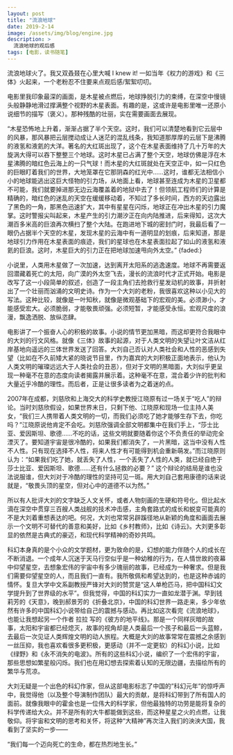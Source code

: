 ```yaml
---
layout: post
title: "流浪地球"
date: 2019-2-14
image: /assets/img/blog/engine.jpg
description: >
  流浪地球的观后感
tags: [电影，读书随笔]
---
```


流浪地球火了。我又双叒叕在心里大喊 I knew it! 一如当年《权力的游戏》和《三体》火起来，一个老粉忍不住要来点观后感/絮絮叨叨。

电影里我印象最深的画面，是木星被点燃后，地球挣脱引力的束缚，在深空中慢镜头般静静地滑过撑满整个视野的木星表面。有趣的是，这或许是电影里唯一还原小说细节的描写（褒义）。那种残酷的壮丽，实在需要画面去展现。

“木星恐怖地上升着，渐渐占据了半个天空。这时，我们可以清楚地看到它云层中的风暴，那风暴把云层搅动成让人迷茫的混乱线条，我知道那厚厚的云层下是沸腾的液氢和液氦的大洋。著名的大红斑出现了，这个在木星表面维持了几十万年的大旋涡大得可以吞下整整三个地球。这时木星已占满了整个天空，地球仿佛是浮在木星沸腾的暗红色云海上的一只气球！而木星的大红斑就处在天空正中，如一只红色的巨眼盯着我们的世界，大地笼罩在它那阴森的红光中……这时，谁都无法相信小小的地球能逃出这巨大怪物的引力场，从地面上看，地球甚至连成为木星的卫星都不可能，我们就要掉进那无边云海覆盖着的地狱中去了！但领航工程师们的计算是精确的，暗红色的迷乱的天空在缓缓移动着，不知过了多长时间，西方的天边露出了黑色的一角，那黑色迅速扩大，其中有星星在闪烁，地球正在冲出木星的引力魔掌。这时警报尖叫起来，木星产生的引力潮汐正在向内陆推进，后来得知，这次大潮百多米高的巨浪再次横扫了整个大陆。在跑进地下城的密封门时，我最后看了一眼仍占据半个天空的木星，发现木星的云海中有一道明显的划痕，后来知道，那是地球引力作用在木星表面的痕迹，我们的星球也在木星表面拉起了如山的液氢和液氦的巨浪。这时，木星巨大的引力正在把地球加速甩向外太空。”
{faded:}

小说里，人类用木星做了一次加速，达到离开太阳系的逃逸速度。地球不再需要返回潜藏着死亡的太阳，向广漠的外太空飞去，漫长的流浪时代才正式开始。电影是改写了这一小段简单的叙述，创造了一段主角们去抢救行星发动机的故事，并折射出了一个壮丽而汹涌的文明史诗。作为一个大刘的老粉，我很喜欢这种以小见大的写法。这种比较，就像是一叶知秋，就像是微观基础下的宏观的美。必须渺小，才能感受宏大。必须脆弱，才能敬畏顽强。必须短暂，才能感受永恒。宏观尺度的浪漫，飘逸洒脱、放纵恣肆。

电影讲了一个振奋人心的积极的故事。小说的情节更加黑暗，而这却更符合我眼中的大刘的行文风格。就像《三体》故事的起源，对于人类文明的失望让叶文洁从红岸基地向遥远的三体世界发送了回答。大刘自己否认对人类社会和人性的恶感到失望（比如在不久前矮大紧的晓说节目里，作为嘉宾的大刘积极正面地表示，他认为人类文明的璀璨远远大于人类社会的丑恶），但对于文明的黑暗面，大刘似乎更呈现一种毫不在意的态度向读者揭露并展示着。这种毫不在意，混合着少许的批判和大量近乎冷酷的理性。而后者，正是让很多读者为之着迷的点。

2007年在成都，刘慈欣和上海交大的科学史教授江晓原有过一场关于“吃人”的辩论。当时刘慈欣假设，如果世界末日，只剩下他、江晓原和现场一位主持人美女，“我们三人携带着人类文明的一切，而我们必须吃了她才能够生存下去，你吃吗？”江晓原说他肯定不会吃。刘慈欣强调全部文明都集中在我们手上，“莎士比亚、爱因斯坦、歌德……不吃的话，这些文明就要随着你这个不负责任的举动完全湮灭了。要知道宇宙是很冷酷的，如果我们都消失了，一片黑暗，这当中没有人性不人性。只有现在选择不人性，将来人性才有可能得到机会重新萌发。”而江晓原则认为：“如果我们吃了她，就丢失了人性，一个丢失了人性的人类，就已经自绝于莎士比亚、爱因斯坦、歌德……还有什么拯救的必要？” 这个辩论的结局是谁也没法说服谁，但大刘对于冷酷的理性的坚持可见一斑。用大刘自己套用康德的话来说就是，“敬畏头顶的星空，但对心中的道德不以为然。”

所以有人批评大刘的文字缺乏人文关怀，或者人物刻画的生硬和符号化。但比起水滴在深空中贯穿三百艘人类战舰的技术冲击感，主角套路式的成长和蜕变可能真的不是大刘着重想表达的吧。何况，大刘也常常另辟蹊径地从新颖的角度和画面去展示一个文明不可替代的善意和美好，比如《乡村教师》，比如《诗云》。大刘更多彰显的依然是古典式的豪迈，和现代科学精神的奇妙共鸣。

科幻本身真的是个小众的文学题材，更为致命的是，幻想的能力伴随个人的成长在不断消退。一个成年人沉迷于天马行空似乎是一种幼稚的行为，在人情世故的夜幕中仰望星空，去想象宏伟的宇宙中有多少瑰丽的故事，已经成为一种奢求。但是我们需要仰望星空的人，而且我们一直有。我所敬佩和希望达到的，也是这种赤诚的情怀。复旦大学中文系副教授严锋对大刘的赞赏是“这人单枪匹马，把中国科幻文学提升到了世界级的水平”。但我觉得，中国的科幻实力一直如龙潜于渊。早到钱莉芳的《天意》，晚到郝景芳的《折叠北京》，中国的科幻世界一路走来，多少年依然有许多的中国科幻小说带给自己的震撼与感动。再比如这次看完《流浪地球》，也能让我想起另一个作者 拉拉 写的《彼方的地平线》。那是一个同样灰暗的故事，太阳和宇宙都已经熄灭，故事的视角却是人类最后一个孩子和最后一头蓝鲸，去最后一次见证人类辉煌文明的动人旅程。大概是大刘的故事常常在震撼之余感到一丝压抑，我也喜欢看很多更积极，更感动（并不一定更软）的科幻小说，比如《绿野》和《永不消失的电波》。所有的这些科幻小说，编织了一个宏伟的宇宙，那些思想如繁星般闪烁。我们也在用幻想去探索着认知的无限边疆，去描绘所有的繁华与荒凉。

大刘无疑是一个出色的科幻作家，但从这部电影标志了中国的”科幻元年”的惊呼声中，我觉得他（以及整个导演制作团队）最大的贡献，是将科幻带到了所有国人的面前。就像我眼中的霍金也是一位伟大的科学家，但他最独特的功劳是能将复杂的科学传递给大众。并不是所有的大牛都能做到这些，而这种星星之火的点燃，让我敬仰。将宇宙和文明的思考和关怀，将这种“大精神”再次注入我们的泱泱大国，我看到了坚实的一步——

“我们每一个迈向死亡的生命，都在热烈地生长。”
